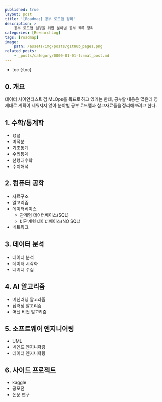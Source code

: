 ```yaml
---
published: true
layout: post
title: '[Roadmap] 공부 로드맵 정리'
description: >
    공부 로드맵 설정을 위한 분야별 공부 목록 정리
categories: [ResearchLog]
tags: [roadmap]
image:
    path: /assets/img/posts/github_pages.png
related_posts:
    - _posts/category/0000-01-01-format_post.md
---
```

* toc
{:toc}

## 0. 개요

데이터 사이언티스트 겸 MLOps를 목표로 하고 있기는 한데, 공부할 내용은 많은데 영 제대로 계획이 세워지지 않아 분야별 공부 로드맵과 참고자료들을 정리해보려고 한다.  

## 1. 수학/통계학

- 행렬
- 미적분
- 기초통계
- 수리통계
- 선형대수학
- 수치해석

## 2. 컴퓨터 공학

- 자료구조
- 알고리즘
- 데이터베이스
    - 관계형 데이터베이스(SQL)
    - 비관계형 데이터베이스(NO SQL)
- 네트워크

## 3. 데이터 분석

- 데이터 분석
- 데이터 시각화
- 데이터 수집

## 4. AI 알고리즘

- 머신러닝 알고리즘
- 딥러닝 알고리즘
- 머신 비전 알고리즘

## 5. 소프트웨어 엔지니어링

- UML
- 벡엔드 엔지니어링
- 데이터 엔지니어링

## 6. 사이드 프로젝트

- kaggle
- 공모전
- 논문 연구